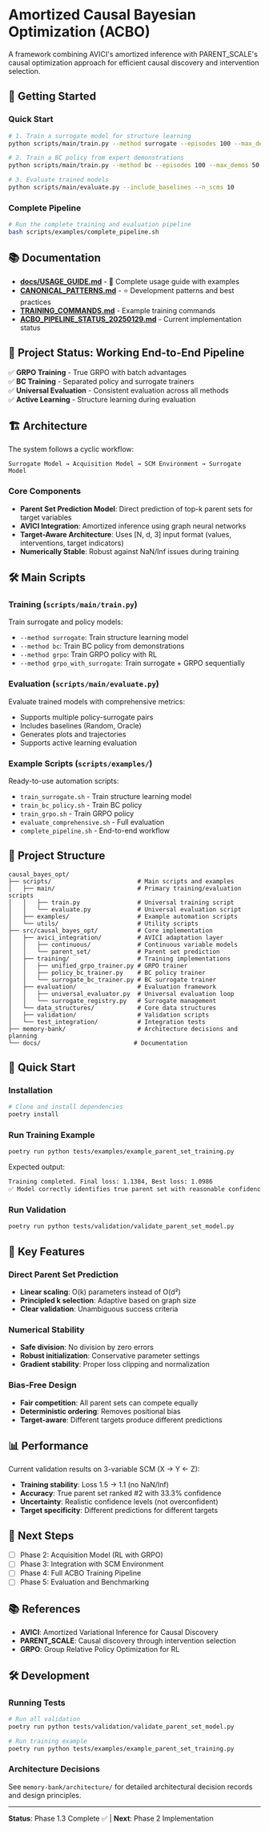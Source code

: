 # Amortized Causal Bayesian Optimization (ACBO)

A framework combining AVICI's amortized inference with PARENT_SCALE's causal optimization approach for efficient causal discovery and intervention selection.

## 🚀 Getting Started

### Quick Start
```bash
# 1. Train a surrogate model for structure learning
python scripts/main/train.py --method surrogate --episodes 100 --max_demos 50

# 2. Train a BC policy from expert demonstrations  
python scripts/main/train.py --method bc --episodes 100 --max_demos 50

# 3. Evaluate trained models
python scripts/main/evaluate.py --include_baselines --n_scms 10
```

### Complete Pipeline
```bash
# Run the complete training and evaluation pipeline
bash scripts/examples/complete_pipeline.sh
```

## 📚 Documentation

- [**docs/USAGE_GUIDE.md**](docs/USAGE_GUIDE.md) - 📖 Complete usage guide with examples
- [**CANONICAL_PATTERNS.md**](CANONICAL_PATTERNS.md) - ⭐ Development patterns and best practices
- [**TRAINING_COMMANDS.md**](TRAINING_COMMANDS.md) - Example training commands
- [**ACBO_PIPELINE_STATUS_20250129.md**](ACBO_PIPELINE_STATUS_20250129.md) - Current implementation status

## 🎯 Project Status: Working End-to-End Pipeline

✅ **GRPO Training** - True GRPO with batch advantages  
✅ **BC Training** - Separated policy and surrogate trainers  
✅ **Universal Evaluation** - Consistent evaluation across all methods  
✅ **Active Learning** - Structure learning during evaluation  

## 🏗️ Architecture

The system follows a cyclic workflow:
```
Surrogate Model → Acquisition Model → SCM Environment → Surrogate Model
```

### Core Components

- **Parent Set Prediction Model**: Direct prediction of top-k parent sets for target variables
- **AVICI Integration**: Amortized inference using graph neural networks  
- **Target-Aware Architecture**: Uses [N, d, 3] input format (values, interventions, target indicators)
- **Numerically Stable**: Robust against NaN/Inf issues during training

## 🛠️ Main Scripts

### Training (`scripts/main/train.py`)
Train surrogate and policy models:
- `--method surrogate`: Train structure learning model
- `--method bc`: Train BC policy from demonstrations
- `--method grpo`: Train GRPO policy with RL
- `--method grpo_with_surrogate`: Train surrogate + GRPO sequentially

### Evaluation (`scripts/main/evaluate.py`)
Evaluate trained models with comprehensive metrics:
- Supports multiple policy-surrogate pairs
- Includes baselines (Random, Oracle)
- Generates plots and trajectories
- Supports active learning evaluation

### Example Scripts (`scripts/examples/`)
Ready-to-use automation scripts:
- `train_surrogate.sh` - Train structure learning model
- `train_bc_policy.sh` - Train BC policy
- `train_grpo.sh` - Train GRPO policy
- `evaluate_comprehensive.sh` - Full evaluation
- `complete_pipeline.sh` - End-to-end workflow

## 📁 Project Structure

```
causal_bayes_opt/
├── scripts/                        # Main scripts and examples
│   ├── main/                       # Primary training/evaluation scripts
│   │   ├── train.py                # Universal training script
│   │   └── evaluate.py             # Universal evaluation script
│   ├── examples/                   # Example automation scripts
│   └── utils/                      # Utility scripts
├── src/causal_bayes_opt/           # Core implementation
│   ├── avici_integration/          # AVICI adaptation layer
│   │   ├── continuous/             # Continuous variable models
│   │   └── parent_set/             # Parent set prediction
│   ├── training/                   # Training implementations
│   │   ├── unified_grpo_trainer.py # GRPO trainer
│   │   ├── policy_bc_trainer.py    # BC policy trainer
│   │   └── surrogate_bc_trainer.py # BC surrogate trainer
│   ├── evaluation/                 # Evaluation framework
│   │   ├── universal_evaluator.py  # Universal evaluation loop
│   │   └── surrogate_registry.py   # Surrogate management
│   └── data_structures/            # Core data structures
│   ├── validation/                 # Validation scripts
│   └── test_integration/           # Integration tests
├── memory-bank/                    # Architecture decisions and planning
└── docs/                          # Documentation
```

## 🚀 Quick Start

### Installation

```bash
# Clone and install dependencies
poetry install
```

### Run Training Example

```bash
poetry run python tests/examples/example_parent_set_training.py
```

Expected output:
```bash
Training completed. Final loss: 1.1384, Best loss: 1.0986
✅ Model correctly identifies true parent set with reasonable confidence
```

### Run Validation

```bash
poetry run python tests/validation/validate_parent_set_model.py
```

## 🔬 Key Features

### Direct Parent Set Prediction
- **Linear scaling**: O(k) parameters instead of O(d²) 
- **Principled k selection**: Adaptive based on graph size
- **Clear validation**: Unambiguous success criteria

### Numerical Stability
- **Safe division**: No division by zero errors
- **Robust initialization**: Conservative parameter settings
- **Gradient stability**: Proper loss clipping and normalization

### Bias-Free Design
- **Fair competition**: All parent sets can compete equally
- **Deterministic ordering**: Removes positional bias
- **Target-aware**: Different targets produce different predictions

## 📊 Performance

Current validation results on 3-variable SCM (X → Y ← Z):
- **Training stability**: Loss 1.5 → 1.1 (no NaN/Inf)
- **Accuracy**: True parent set ranked #2 with 33.3% confidence
- **Uncertainty**: Realistic confidence levels (not overconfident)
- **Target specificity**: Different predictions for different targets

## 🔄 Next Steps

- [ ] Phase 2: Acquisition Model (RL with GRPO)  
- [ ] Phase 3: Integration with SCM Environment
- [ ] Phase 4: Full ACBO Training Pipeline
- [ ] Phase 5: Evaluation and Benchmarking

## 📚 References

- **AVICI**: Amortized Variational Inference for Causal Discovery
- **PARENT_SCALE**: Causal discovery through intervention selection
- **GRPO**: Group Relative Policy Optimization for RL

## 🛠️ Development

### Running Tests
```bash
# Run all validation
poetry run python tests/validation/validate_parent_set_model.py

# Run training example
poetry run python tests/examples/example_parent_set_training.py
```

### Architecture Decisions
See `memory-bank/architecture/` for detailed architectural decision records and design principles.

---

**Status**: Phase 1.3 Complete ✅ | **Next**: Phase 2 Implementation
